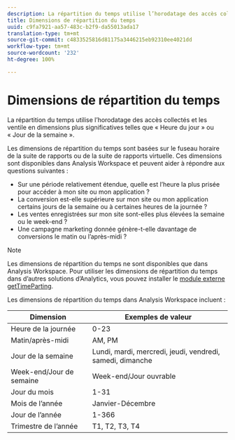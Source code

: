 ```yaml
---
description: La répartition du temps utilise l’horodatage des accès collectés et les ventile en dimensions plus significatives telles que « Heure du jour » ou « Jour de la semaine ».
title: Dimensions de répartition du temps
uuid: c9fa7921-aa57-483c-b2f9-da55013ada17
translation-type: tm+mt
source-git-commit: c4833525816d81175a3446215eb92310ee4021dd
workflow-type: tm+mt
source-wordcount: '232'
ht-degree: 100%

---
```



# Dimensions de répartition du temps

La répartition du temps utilise l’horodatage des accès collectés et les ventile en dimensions plus significatives telles que « Heure du jour » ou « Jour de la semaine ».

Les dimensions de répartition du temps sont basées sur le fuseau horaire de la suite de rapports ou de la suite de rapports virtuelle. Ces dimensions sont disponibles dans Analysis Workspace et peuvent aider à répondre aux questions suivantes :

* Sur une période relativement étendue, quelle est l’heure la plus prisée pour accéder à mon site ou mon application ?
* La conversion est-elle supérieure sur mon site ou mon application certains jours de la semaine ou à certaines heures de la journée ?
* Les ventes enregistrées sur mon site sont-elles plus élevées la semaine ou le week-end ?
* Une campagne marketing donnée génère-t-elle davantage de conversions le matin ou l’après-midi ?

>[!NOTE]
>
>Les dimensions de répartition du temps ne sont disponibles que dans Analysis Workspace. Pour utiliser les dimensions de répartition du temps dans d’autres solutions d’Analytics, vous pouvez installer le [module externe getTimeParting](https://docs.adobe.com/content/help/fr-FR/analytics/implementation/vars/plugins/gettimeparting.html).

Les dimensions de répartition du temps dans Analysis Workspace incluent :

| Dimension | Exemples de valeur |
|--- |--- |
| Heure de la journée | 0-23 |
| Matin/après-midi | AM, PM |
| Jour de la semaine | Lundi, mardi, mercredi, jeudi, vendredi, samedi, dimanche |
| Week-end/Jour de semaine | Week-end/Jour ouvrable |
| Jour du mois | 1-31 |
| Mois de l’année | Janvier-Décembre |
| Jour de l’année | 1-366 |
| Trimestre de l’année | T1, T2, T3, T4 |
